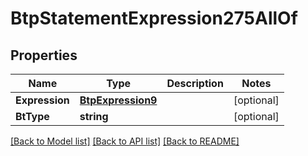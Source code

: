 # BtpStatementExpression275AllOf

## Properties

Name | Type | Description | Notes
------------ | ------------- | ------------- | -------------
**Expression** | [**BtpExpression9**](BTPExpression-9.md) |  | [optional] 
**BtType** | **string** |  | [optional] 

[[Back to Model list]](../README.md#documentation-for-models) [[Back to API list]](../README.md#documentation-for-api-endpoints) [[Back to README]](../README.md)


